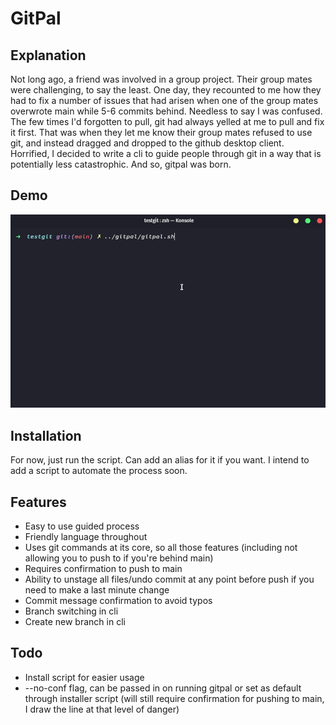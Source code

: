 # GitPal

## Explanation

Not long ago, a friend was involved in a group project. Their group mates were challenging, to say the least. One day, they recounted to me how they had to fix a number of issues that had arisen when one of the group mates overwrote main while 5-6 commits behind. Needless to say I was confused. The few times I'd forgotten to pull, git had always yelled at me to pull and fix it first. That was when they let me know their group mates refused to use git, and instead dragged and dropped to the github desktop client. Horrified, I decided to write a cli to guide people through git in a way that is potentially less catastrophic. And so, gitpal was born.

## Demo

![GitPal Demo](gitpal.gif)

## Installation

For now, just run the script. Can add an alias for it if you want. I intend to add a script to automate the process soon.

## Features

- Easy to use guided process
- Friendly language throughout
- Uses git commands at its core, so all those features (including not allowing you to push to if you're behind main)
- Requires confirmation to push to main
- Ability to unstage all files/undo commit at any point before push if you need to make a last minute change
- Commit message confirmation to avoid typos
- Branch switching in cli
- Create new branch in cli

## Todo

- Install script for easier usage
- --no-conf flag, can be passed in on running gitpal or set as default through installer script (will still require confirmation for pushing to main, I draw the line at that level of danger)
